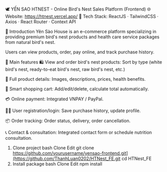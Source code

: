 🕊️ YẾN SAO HTNEST - Online Bird's Nest Sales Platform (Frontend)
🌐 Website: https://htnest.vercel.app/
📁 Tech Stack: ReactJS · TailwindCSS · Axios · React Router · Context API

📌 Introduction
Yên Sào House is an e-commerce platform specializing in providing premium bird's nest products and health care service packages from natural bird's nest.

Users can view products, order, pay online, and track purchase history.

🎯 Main features
🛍️ View and order bird's nest products: Sort by type (white bird's nest, ready-to-eat bird's nest, raw bird's nest, etc.)

🧾 Full product details: Images, descriptions, prices, health benefits.

🛒 Smart shopping cart: Add/edit/delete, calculate total automatically.

💳 Online payment: Integrated VNPAY / PayPal.

🧑‍💼 User registration/login: Save purchase history, update profile.

📦 Order tracking: Order status, delivery, order cancellation.

📞 Contact & consultation: Integrated contact form or schedule nutrition consultation.
1. Clone project
bash
Clone
Edit
git clone https://github.com/yourusername/yensao-frontend.git](https://github.com/ThanhLuan0202/HTNest_FE.git
cd HTNest_FE
2. Install package
bash
Clone
Edit
npm install
